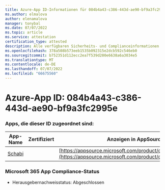 ```yaml
---
title: Azure-App ID-Informationen für 084b4a43-c386-443d-ae90-bf9a3fc2995e
ms.author: elmalova
author: elenamalova
manager: tonybal
ms.date: 07/07/2022
ms.topic: article
ms.service: attestation
certification_type: attested
description: Alle verfügbaren Sicherheits- und Complianceinformationen für 084b4a43-c386-443d-ae90-bf9a3fc2995e.
ms.openlocfilehash: 378a508b573eeb1535b092315e2dcb592c546eb0
ms.sourcegitcommit: b752351d112ecc2ea7f539d200e6638a6a3034e5
ms.translationtype: MT
ms.contentlocale: de-DE
ms.lasthandoff: 07/07/2022
ms.locfileid: "66675560"
---
```

# <a name="azure-app-id-084b4a43-c386-443d-ae90-bf9a3fc2995e"></a>Azure-App ID: 084b4a43-c386-443d-ae90-bf9a3fc2995e


### <a name="apps-associated-with-this-id"></a>Apps, die dieser ID zugeordnet sind:
| **App-Name** | **Zertifiziert** | **Anzeigen in AppSource** |
|--------------|---------------|-----------------------|
| [Schabi](../forward/WA200003728.md) |  | [https://appsource.microsoft.com/product/office/WA200003728](https://appsource.microsoft.com/product/office/WA200003728) |

### <a name="microsoft-365-app-compliance-status"></a>Microsoft 365 App Compliance-Status
- Herausgebernachweisstatus: Abgeschlossen
